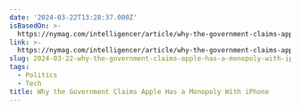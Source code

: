 ```yaml
---
date: '2024-03-22T13:28:37.000Z'
isBasedOn: >-
  https://nymag.com/intelligencer/article/why-the-government-claims-apple-has-a-monopoly-with-iphone.html
link: >-
  https://nymag.com/intelligencer/article/why-the-government-claims-apple-has-a-monopoly-with-iphone.html
slug: 2024-03-22-why-the-government-claims-apple-has-a-monopoly-with-iphone
tags:
  - Politics
  - Tech
title: Why the Government Claims Apple Has a Monopoly With iPhone
---
```


